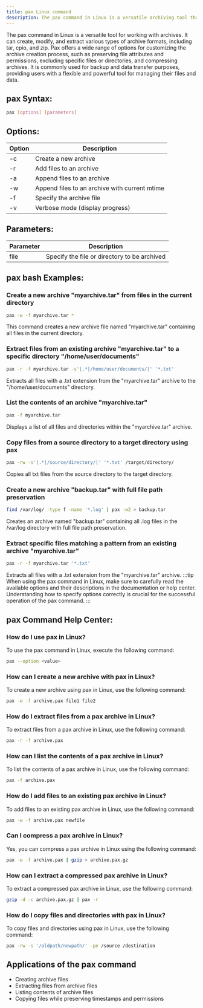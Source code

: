 ```yaml
---
title: pax Linux command
description: The pax command in Linux is a versatile archiving tool that can create, modify, and extract different archive formats like tar, cpio, and zip. It offers a wide range of options for customizing the archive creation process and is commonly used for backup and data transfer purposes.
---
```


The pax command in Linux is a versatile tool for working with archives. It can create, modify, and extract various types of archive formats, including tar, cpio, and zip. Pax offers a wide range of options for customizing the archive creation process, such as preserving file attributes and permissions, excluding specific files or directories, and compressing archives. It is commonly used for backup and data transfer purposes, providing users with a flexible and powerful tool for managing their files and data.

## pax Syntax:
```bash
pax [options] [parameters]
```
## Options:
| Option | Description                       |
|--------|-----------------------------------|
| -c     | Create a new archive               |
| -r     | Add files to an archive            |
| -a     | Append files to an archive         |
| -w     | Append files to an archive with current mtime |
| -f     | Specify the archive file           |
| -v     | Verbose mode (display progress)    |

## Parameters:
| Parameter | Description                      |
|-----------|----------------------------------|
| file      | Specify the file or directory to be archived |
## pax bash Examples:
### Create a new archive "myarchive.tar" from files in the current directory
```bash
pax -w -f myarchive.tar *
```
This command creates a new archive file named "myarchive.tar" containing all files in the current directory.

### Extract files from an existing archive "myarchive.tar" to a specific directory "/home/user/documents"
```bash
pax -r -f myarchive.tar -s'|.*|/home/user/documents/|' '*.txt'
```
Extracts all files with a .txt extension from the "myarchive.tar" archive to the "/home/user/documents" directory.

### List the contents of an archive "myarchive.tar"
```bash
pax -f myarchive.tar
```
Displays a list of all files and directories within the "myarchive.tar" archive.

### Copy files from a source directory to a target directory using pax
```bash
pax -rw -s'|.*|/source/directory/|' '*.txt' /target/directory/
```
Copies all txt files from the source directory to the target directory.

### Create a new archive "backup.tar" with full file path preservation
```bash
find /var/log/ -type f -name '*.log' | pax -wZ > backup.tar
```
Creates an archive named "backup.tar" containing all .log files in the /var/log directory with full file path preservation.

### Extract specific files matching a pattern from an existing archive "myarchive.tar"
```bash
pax -r -f myarchive.tar '*.txt'
```
Extracts all files with a .txt extension from the "myarchive.tar" archive.
:::tip
When using the pax command in Linux, make sure to carefully read the available options and their descriptions in the documentation or help center. Understanding how to specify options correctly is crucial for the successful operation of the pax command.
:::

## pax Command Help Center:

### How do I use pax in Linux?
To use the pax command in Linux, execute the following command:
```bash
pax --option <value>
```

### How can I create a new archive with pax in Linux?
To create a new archive using pax in Linux, use the following command:
```bash
pax -w -f archive.pax file1 file2
```

### How do I extract files from a pax archive in Linux?
To extract files from a pax archive in Linux, use the following command:
```bash
pax -r -f archive.pax
```

### How can I list the contents of a pax archive in Linux?
To list the contents of a pax archive in Linux, use the following command:
```bash
pax -f archive.pax
```

### How do I add files to an existing pax archive in Linux?
To add files to an existing pax archive in Linux, use the following command:
```bash
pax -w -f archive.pax newfile
```

### Can I compress a pax archive in Linux?
Yes, you can compress a pax archive in Linux using the following command:
```bash
pax -w -f archive.pax | gzip > archive.pax.gz
```

### How can I extract a compressed pax archive in Linux?
To extract a compressed pax archive in Linux, use the following command:
```bash
gzip -d -c archive.pax.gz | pax -r
```

### How do I copy files and directories with pax in Linux?
To copy files and directories using pax in Linux, use the following command:
```bash
pax -rw -s '/oldpath/newpath/' -pe /source /destination
```
## Applications of the pax command

- Creating archive files
- Extracting files from archive files
- Listing contents of archive files
- Copying files while preserving timestamps and permissions